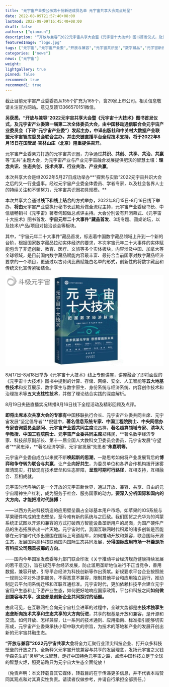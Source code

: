 ```yaml
---
title: "元宇宙产业委公示第十批新进成员名单 元宇宙共享大会亮点纷呈"
date: 2022-08-09T21:57:40+08:00
lastmod: 2022-08-09T16:45:40+08:00
draft: false
authors: ["qianxun"]
description: "“开放与兼容”2022元宇宙共享大会暨《元宇宙十大技术》图书首发仪式，及元宇宙产业委第一届第二次全体委员大会，由中国移动通信联合会元宇宙产业委员会（下称“元宇宙产业委”）发起主办，中译出版社和中关村大数据产业联盟元宇宙智库委员会联合主办，并由央链直播平台全程技术支持，将于2022年8月15日在国管局·杏林山庄（北京）隆重提供召开。"
featuredImage: "logo.jpg"
tags: ["元宇宙","元宇宙产业委","开放与兼容","元宇宙共识圈","数字藏品","元宇宙新世界","杏林山庄"]
categories: ["news"]
news: ["元宇宙"]
weight: 
lightgallery: true
pinned: false
recommend: true
recommend1: true
---
```


截止目前元宇宙产业委委员从155个扩充为165个，含29家上市公司。相关信息敬请关注官方网站。意见反馈13366570151微信。

**另获悉，“开放与兼容”2022元宇宙共享大会暨《元宇宙十大技术》图书首发仪式，及元宇宙产业委第一届第二次全体委员大会，由中国移动通信联合会元宇宙产业委员会（下称“元宇宙产业委”）发起主办，中译出版社和中关村大数据产业联盟元宇宙智库委员会联合主办，并由央链直播平台全程技术支持，将于2022年8月15日在国管局·杏林山庄（北京）隆重提供召开。**



元宇宙产业委亲力打造的元宇宙共识圈，力争通过**共识、共创、共享、共治、共赢**等“五共”主题大会，为元宇宙产业与产业元宇宙融合发展提供肥沃的智慧土壤：**理念共识、生态共创、技术共享、行业共治、产业共赢**。



本次共享大会是继2022年5月27日成功举办**“探索与实验”2022元宇宙共识大会之后的又一行业盛事。经过元宇宙产业委全体委员、学者专家，以及社会各界人士的持续关注和不懈努力，元宇宙共识圈初具规模。**

本次共享大会通过**线下和线上结合**的方式举办，2022年8月15日-8月16日线下举办，**将由**元宇宙产业委执行秘书长武艳芳做全流程主持，元宇宙产业委秘书长、中信版畅销书《元宇宙》著者何超做总点评主持。大会分别设有开闭幕式、《元宇宙十大技术》图书首发、**宇宙元年二十大事件”藏品首发**、3场专题、圆桌论坛，以及技术/产品/项目对接洽谈会等板块。

其中，“宇宙元年二十大事件”藏品首发，标志着中国数字藏品领域上升到一个新的台阶，根据国家数字藏品拉动实体经济的要求，本次宇宙元年二十大事件的实体赋能包含了非遗创新、教育、医疗、文旅等多个实体板块，内容涉及中国、加拿大等全球领域，是目前国内数字藏品赋能内容最丰富、最符合当前国家对数字藏品经济要求的一个项目，更通过以古诗词比赛赋能白名单的形式，创新性的将数字藏品和传统文化宣传紧密结合。

![](logo01.jpg)

8月17日-8月18日举办《元宇宙十大技术》线上专题讲座，讲座融合了即将面世的《元宇宙十大技术》图书中提到的计算、存储、网络、安全、人工智能等**五大地基性技术**和交互展示、数字孪生与数字原生、身份系统与经济系统、内容创作技术和治理技术等**五大支柱性技术**，并做了理论结合实践的深度解析。

8月19日央链直播实况转播8月16日线下全程活动及精彩回顾及点评。

**即将出席本次共享大会的专家有**中国移联执行会长、元宇宙产业委共同主席、元宇宙发展“坚定倡导者”**倪健中，**著名信息系统专家、中国工程院院士、中央网信办专家咨询委员会顾问、元宇宙产业委共同主席**沈昌祥，**著名超算领域专家、清华大学教授、中国工程院院士、元宇宙产业委共同主席**郑纬民，**著名数字经济专家、科技部原副部长、第十一届全国人大教科文卫委员会委员，元宇宙发展“守望者”**吴忠泽，**著名经济学家、元宇宙发展“先思者“**朱嘉明等。**

元宇宙产业委自成立以来就不断**唤起新的思潮**，一路思考如何将产业发展背后的**博弈和争夺转为联合与共赢**，让产业**向好共生**，为委员单位和各界合作机构拨开迷雾厘清现实，打破现有技术壁垒和生态屏障，**呈现可期可行路径**，互相支持，互相融合、互相成就。



元宇宙时代呼唤的是一个开放的元宇宙新世界，通过开放、兼容、共享、自由的元宇宙精神生产红利，成为服务于社会、服务国家的动力。**要深入分析国际和国内的大方向，才能把准时代脉搏：**

——以西方先进科技筑造的应用壁垒霸占全球基本用户市场，如苹果的IOS系统与苹果硬件构成的生态壁垒，至今难有新的系统与之匹敌。我们国货之光华为的鸿蒙系统正试图以开源和兼容的方式打破西方智能设备垄断用户的局面，为国产硬件产品的生态拓展杀出一片天地。元宇宙时代，我国互联网时代积累的诸多创新是否能够在元宇宙时代杀出重围在国际上弯道超车，如何推动开放和兼容，联合国际开源生态，发展国内高科技联动国内国际生态共同发展，**分得国际应用市场一杯羹是所有科技公司翘首披靡的方向**。

——国内今年国家发改委等九部门联合印发《关于推动平台经济规范健康持续发展的若干意见》，旨在规范平台经济发展，防止滥用垄断地位进行不正当竞争，善用数据，兼容开放，引导平台经济为科技创新等作出贡献。新规要求平台企业按照统一规则公平对外提供服务，不得恶意不兼容，限制其他平台和应用独立运行，推动制定云平台间系统迁移和互联互通标准。元宇宙时代，更加依赖科技平台建立元宇宙用户生态和上下游产业生态，如何更好地响应国家政策，平台和科技之间**如何做到兼容与共享，**这些都是**创新企业共同探讨的话题。**

由此可见，在互联网社会向元宇宙社会进军的过程中，全球大势都是由**技术独享生态垄断向技术共享和生态共享的大方向衍进**，共享的根基是开放和兼容，是开源和交流。如何开放、怎样兼容，让一系列的技术通则、应用指南、标准指引能够切实形成，元宇宙产业委秉承扶小帮中联大的宗旨，为技术的落地和产业的发展开创出新的元宇宙共融生态。

**“开放与兼容”2022元宇宙共享大会**将全力汇聚行业顶尖科技企业、打开众多科技壁垒的开放之门、全新释义元宇宙开放兼容与共享的发展理念，发扬元宇宙之父钱学森先生的“灵境”大成智慧，走好中国特色元宇宙之路，点燃中国科技立足于全球的智慧火炬，照亮前路只为元宇宙大生态全面绽放！

（免责声明：本文转载自其它媒体，转载目的在于传递更多信息，并不代表本站赞同其观点和对其真实性负责。请读者仅做参考，并请自行承担全部责任。）